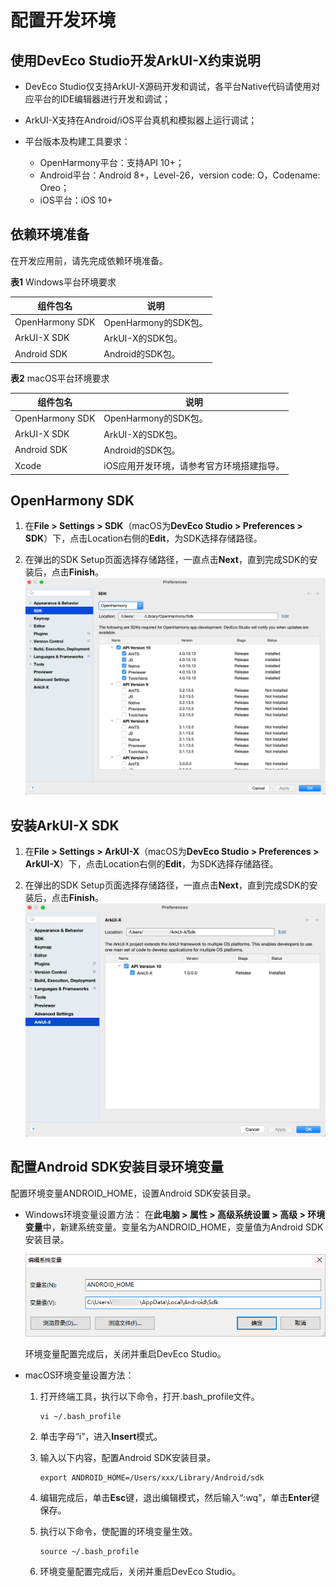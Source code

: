 # 配置开发环境

## 使用DevEco Studio开发ArkUI-X约束说明

- DevEco Studio仅支持ArkUI-X源码开发和调试，各平台Native代码请使用对应平台的IDE编辑器进行开发和调试；

- ArkUI-X支持在Android/iOS平台真机和模拟器上运行调试；

- 平台版本及构建工具要求：
  - OpenHarmony平台：支持API 10+；
  - Android平台：Android 8+，Level-26，version code: O，Codename: Oreo；
  - iOS平台：iOS 10+

## 依赖环境准备

在开发应用前，请先完成依赖环境准备。

  **表1** Windows平台环境要求

| 组件包名 | 说明 | 
| -------- | -------- |
| OpenHarmony&nbsp;SDK | OpenHarmony的SDK包。 |
| ArkUI-X&nbsp;SDK | ArkUI-X的SDK包。 |
| Android&nbsp;SDK | Android的SDK包。 |

  **表2** macOS平台环境要求

| 组件包名 | 说明 | 
| -------- | -------- |
| OpenHarmony&nbsp;SDK | OpenHarmony的SDK包。 |
| ArkUI-X&nbsp;SDK | ArkUI-X的SDK包。 |
| Android&nbsp;SDK | Android的SDK包。 |
| Xcode | iOS应用开发环境，请参考官方环境搭建指导。 |


## OpenHarmony SDK

1. 在**File &gt; Settings &gt; SDK**（macOS为**DevEco Studio &gt; Preferences &gt; SDK**）下，点击Location右侧的**Edit**，为SDK选择存储路径。

2. 在弹出的SDK Setup页面选择存储路径，一直点击**Next**，直到完成SDK的安装后，点击**Finish**。![OpenHarmonySDK-IDE](figures/OpenHarmonySDK-IDE.png)


## 安装ArkUI-X SDK

1. 在**File &gt; Settings &gt; ArkUI-X**（macOS为**DevEco Studio &gt; Preferences &gt; ArkUI-X**）下，点击Location右侧的**Edit**，为SDK选择存储路径。

2. 在弹出的SDK Setup页面选择存储路径，一直点击**Next**，直到完成SDK的安装后，点击**Finish**。![arkui-xSDK-IDE](figures/arkui-xSDK-IDE.png)


## 配置Android SDK安装目录环境变量

配置环境变量ANDROID_HOME，设置Android SDK安装目录。

- Windows环境变量设置方法：
  在**此电脑 &gt; 属性 &gt; 高级系统设置 &gt; 高级 &gt; 环境变量**中，新建系统变量。变量名为ANDROID_HOME，变量值为Android SDK安装目录。

  ![zh-cn_image_0000001578322442](figures/zh-cn_image_0000001578322442.png)

  环境变量配置完成后，关闭并重启DevEco Studio。

- macOS环境变量设置方法：
  1. 打开终端工具，执行以下命令，打开.bash_profile文件。
     
      ```
      vi ~/.bash_profile
      ```
  2. 单击字母“i”，进入**Insert**模式。
  3. 输入以下内容，配置Android SDK安装目录。
     
      ```
      export ANDROID_HOME=/Users/xxx/Library/Android/sdk
      ```
  4. 编辑完成后，单击**Esc**键，退出编辑模式，然后输入“:wq”，单击**Enter**键保存。
  5. 执行以下命令，使配置的环境变量生效。
     
      ```
      source ~/.bash_profile
      ```
  6. 环境变量配置完成后，关闭并重启DevEco Studio。